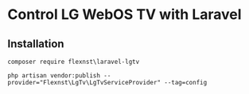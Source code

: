 # Control LG WebOS TV with Laravel

## Installation

```
composer require flexnst\laravel-lgtv
```

```
php artisan vendor:publish --provider="Flexnst\LgTv\LgTvServiceProvider" --tag=config
```